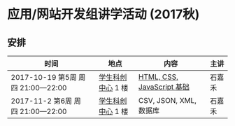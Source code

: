 # 应用/网站开发组讲学活动 (2017秋)

## 安排

| 时间 | 地点 | 内容 | 主讲 |
|------|------|------|------|
| 2017-10-19 第5周 周四 21:00—22:00 | [学生科创中心](http://j.map.baidu.com/E6oiN) 1 楼 | [HTML, CSS, JavaScript 基础](https://github.com/ShanghaitechGeekPie/events-IntroToWebDev-Fall17/blob/master/week05_langBasics/week05.md) | 石嘉禾 |
| 2017-11-2 第6周 周四 21:00—22:00 | [学生科创中心](http://j.map.baidu.com/E6oiN) 1 楼 | CSV, JSON, XML, 数据库 | 石嘉禾 |

